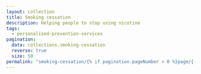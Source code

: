 ```yaml
---
layout: collection
title: Smoking cessation
description: Helping people to stop using nicotine
tags:
  - personalised-prevention-services
pagination:
  data: collections.smoking-cessation
  reverse: true
  size: 50
permalink: "smoking-cessation/{% if pagination.pageNumber > 0 %}page/{{ pagination.pageNumber + 1 }}{% endif %}/"
---
```

